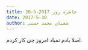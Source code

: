 ```yaml
---
title: خاطره روز 2017-5-30
date: 2017-5-30
author: شعبان محمد حسنی
---
```


اصلا یادم نمیاد امروز چی کار کردم.